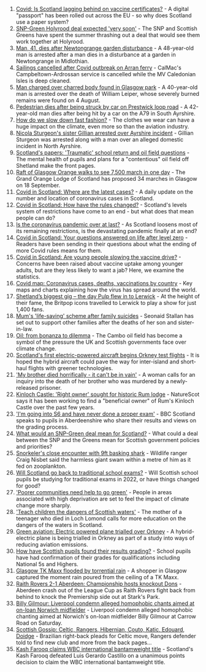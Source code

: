 1. [Covid: Is Scotland lagging behind on vaccine certificates?](https://www.bbc.co.uk/news/uk-scotland-57519070) - A digital "passport" has been rolled out across the EU - so why does Scotland use a paper system?
2. [SNP-Green Holyrood deal expected 'very soon'](https://www.bbc.co.uk/news/uk-scotland-scotland-politics-58221735) - The SNP and Scottish Greens have spent the summer thrashing out a deal that would see them work together at Holyrood.
3. [Man, 41, dies after Newtongrange garden disturbance](https://www.bbc.co.uk/news/uk-scotland-58221739) - A 48-year-old man is arrested after a man dies in a disturbance at a garden in Newtongrange in Midlothian.
4. [Sailings cancelled after Covid outbreak on Arran ferry](https://www.bbc.co.uk/news/uk-scotland-58221775) - CalMac's Campbeltown-Ardrossan service is cancelled while the MV Caledonian Isles is deep cleaned.
5. [Man charged over charred body found in Glasgow park](https://www.bbc.co.uk/news/uk-scotland-north-east-orkney-shetland-58206882) - A 40-year-old man is arrested over the death of William Leiper, whose severely burned remains were found on 4 August.
6. [Pedestrian dies after being struck by car on Prestwick loop road](https://www.bbc.co.uk/news/uk-scotland-glasgow-west-58216399) - A 42-year-old man dies after being hit by a car on the A79 in South Ayrshire.
7. [How do we slow down fast fashion?](https://www.bbc.co.uk/news/uk-scotland-58216479) - The clothes we wear can have a huge impact on the climate, even more so than the aviation industry.
8. [Nicola Sturgeon's sister Gillian arrested over Ayrshire incident](https://www.bbc.co.uk/news/uk-scotland-58213744) - Gillian Sturgeon was arrested along with a man over an alleged domestic incident in North Ayrshire.
9. [Scotland's papers: 'Traumatic' school return and oil field questions](https://www.bbc.co.uk/news/uk-scotland-58220524) - The mental health of pupils and plans for a "contentious" oil field off Shetland make the front pages.
10. [Raft of Glasgow Orange walks to see 7,500 march in one day](https://www.bbc.co.uk/news/uk-scotland-glasgow-west-58203584) - The Grand Orange Lodge of Scotland has proposed 34 marches in Glasgow on 18 September.
11. [Covid in Scotland: Where are the latest cases?](https://www.bbc.co.uk/news/uk-scotland-53511877) - A daily update on the number and location of coronavirus cases in Scotland.
12. [Covid in Scotland: How have the rules changed?](https://www.bbc.co.uk/news/uk-scotland-53166816) - Scotland's levels system of restrictions have come to an end - but what does that mean people can do?
13. [Is the coronavirus pandemic over at last?](https://www.bbc.co.uk/news/uk-scotland-58112939) - As Scotland loosens most of its remaining restrictions, is the devastating pandemic finally at an end?
14. [Covid in Scotland: Your questions answered on life after level zero](https://www.bbc.co.uk/news/uk-scotland-58071989) - Readers have been sending in their questions about what the ending of more Covid rules means for them.
15. [Covid in Scotland: Are young people slowing the vaccine drive?](https://www.bbc.co.uk/news/uk-scotland-57915106) - Concerns have been raised about vaccine uptake among younger adults, but are they less likely to want a jab? Here, we examine the statistics.
16. [Covid map: Coronavirus cases, deaths, vaccinations by country](https://www.bbc.co.uk/news/world-51235105) - Key maps and charts explaining how the virus has spread around the world.
17. [Shetland’s biggest gig – the day Pulp flew in to Lerwick](https://www.bbc.co.uk/news/uk-scotland-north-east-orkney-shetland-57599869) - At the height of their fame, the Britpop icons travelled to Lerwick to play a show for just 1,400 fans.
18. [Mum's 'life-saving' scheme after family suicides](https://www.bbc.co.uk/news/uk-scotland-58185754) - Seonaid Stallan has set out to support other families after the deaths of her son and sister-in-law.
19. [Oil: from bonanza to dilemma](https://www.bbc.co.uk/news/uk-scotland-scotland-business-58195442) - The Cambo oil field has become a symbol of the pressure the UK and Scottish governments face over climate change.
20. [Scotland's first electric-powered aircraft begins Orkney test flights](https://www.bbc.co.uk/news/uk-scotland-north-east-orkney-shetland-58177865) - It is hoped the hybrid aircraft could pave the way for inter-island and short-haul flights with greener technologies.
21. ['My brother died horrifically - it can't be in vain'](https://www.bbc.co.uk/news/uk-scotland-north-east-orkney-shetland-58177868) - A woman calls for an inquiry into the death of her brother who was murdered by a newly-released prisoner.
22. [Kinloch Castle: 'Right owner' sought for historic Rum lodge](https://www.bbc.co.uk/news/uk-scotland-highlands-islands-58170779) - NatureScot says it has been working to find a "beneficial owner" of Rum's Kinloch Castle over the past few years.
23. ['I'm going into S6 and have never done a proper exam'](https://www.bbc.co.uk/news/uk-scotland-58158616) - BBC Scotland speaks to pupils in Aberdeenshire who share their results and views on the grading process.
24. [What would an SNP-Green deal mean for Scotland?](https://www.bbc.co.uk/news/uk-scotland-scotland-politics-58143753) - What could a deal between the SNP and the Greens mean for Scottish government policies and priorities?
25. [Snorkeler's close encounter with 9ft basking shark](https://www.bbc.co.uk/news/uk-scotland-highlands-islands-58145408) - Wildlife ranger Craig Nisbet said the harmless giant swam within a metre of him as it fed on zooplankton.
26. [Will Scotland go back to traditional school exams?](https://www.bbc.co.uk/news/uk-scotland-58139111) - Will Scottish school pupils be studying for traditional exams in 2022, or have things changed for good?
27. ['Poorer communities need help to go green'](https://www.bbc.co.uk/news/uk-scotland-58191576) - People in areas associated with high deprivation are set to feel the impact of climate change more sharply.
28. ['Teach children the dangers of Scottish waters'](https://www.bbc.co.uk/news/uk-scotland-58199582) - The mother of a teenager who died in Loch Lomond calls for more education on the dangers of the waters in Scotland.
29. [Green aviation: Electric powered plane trialled over Orkney](https://www.bbc.co.uk/news/uk-scotland-58180367) - A hybrid-electric plane is being trialled in Orkney as part of a study into ways of reducing aviation emissions.
30. [How have Scottish pupils found their results grading?](https://www.bbc.co.uk/news/uk-scotland-58164913) - School pupils have had confirmation of their grades for qualifications including National 5s and Highers.
31. [Glasgow TK Maxx flooded by torrential rain](https://www.bbc.co.uk/news/uk-scotland-58157258) - A shopper in Glasgow captured the moment rain poured from the ceiling of a TK Maxx.
32. [Raith Rovers 2-1 Aberdeen: Championship hosts knockout Dons](https://www.bbc.co.uk/sport/football/58137976) - Aberdeen crash out of the League Cup as Raith Rovers fight back from behind to knock the Premiership side out at Stark's Park.
33. [Billy Gilmour: Liverpool condemn alleged homophobic chants aimed at on-loan Norwich midfielder](https://www.bbc.co.uk/sport/football/58220000) - Liverpool condemn alleged homophobic chanting aimed at Norwich's on-loan midfielder Billy Gilmour at Carrow Road on Saturday.
34. [Scottish Gossip: Celtic, Rangers, Hibernian, Couto, Katic, Edouard, Doidge](https://www.bbc.co.uk/sport/football/58220419) - Brazilian right-back pleads for Celtic move, Rangers defender told to find new club and more from the back pages...
35. [Kash Farooq claims WBC international bantamweight title](https://www.bbc.co.uk/sport/boxing/58218631) - Scotland's Kash Farooq defeated Luis Gerardo Castillo on a unanimous points decision to claim the WBC international bantamweight title.
